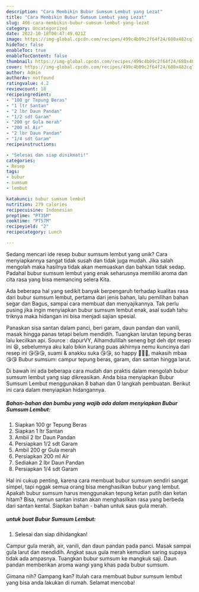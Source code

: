 ```yaml
---
description: "Cara Membikin Bubur Sumsum Lembut yang Lezat"
title: "Cara Membikin Bubur Sumsum Lembut yang Lezat"
slug: 406-cara-membikin-bubur-sumsum-lembut-yang-lezat
category: Uncategorized
date: 2022-10-18T00:47:49.021Z
image: https://img-global.cpcdn.com/recipes/499c4b09c2f64f24/680x482cq70/bubur-sumsum-lembut-foto-resep-utama.jpg
hideToc: false
enableToc: true
enableTocContent: false
thumbnail: https://img-global.cpcdn.com/recipes/499c4b09c2f64f24/680x482cq70/bubur-sumsum-lembut-foto-resep-utama.jpg
cover: https://img-global.cpcdn.com/recipes/499c4b09c2f64f24/680x482cq70/bubur-sumsum-lembut-foto-resep-utama.jpg
author: Admin
authorAv: notfound
ratingvalue: 4.2
reviewcount: 18
recipeingredient:
- "100 gr Tepung Beras"
- "1 ltr Santan"
- "2 lbr Daun Pandan"
- "1/2 sdt Garam"
- "200 gr Gula merah"
- "200 ml Air"
- "2 lbr Daun Pandan"
- "1/4 sdt Garam"
recipeinstructions:

- "Selesai dan siap dinikmati!"
categories:
- Resep
tags:
- bubur
- sumsum
- lembut

katakunci: bubur sumsum lembut 
nutrition: 279 calories
recipecuisine: Indonesian
preptime: "PT35M"
cooktime: "PT57M"
recipeyield: "2"
recipecategory: Lunch

---
```





Sedang mencari ide resep bubur sumsum lembut yang unik? Cara menyiapkannya sangat tidak susah dan tidak juga mudah. Jika salah mengolah maka hasilnya tidak akan memuaskan dan bahkan tidak sedap. Padahal bubur sumsum lembut yang enak seharusnya memiliki aroma dan cita rasa yang bisa memancing selera Kita.





Ada beberapa hal yang sedikit banyak berpengaruh terhadap kualitas rasa dari bubur sumsum lembut, pertama dari jenis bahan, lalu pemilihan bahan segar dan Bagus, sampai cara membuat dan menyajikannya. Tak perlu pusing jika ingin menyiapkan bubur sumsum lembut enak,      asal sudah tahu triknya maka hidangan ini bisa menjadi sajian spesial.














Panaskan sisa santan dalam panci, beri garam, daun pandan dan vanili, masak hingga panas tetapi belum mendidih. Tuangkan larutan tepung beras lalu kecilkan api. Source : dapurVY, Alhamdulillah seneng bgt deh dpt resep ini 😆, sebelumnya aku kalo bikin kurang puas akhirnya nemu kuncinya dari resep ini 😘😘😘, suami &amp; anakku suka 😘😘, so happy 💃💃💃, makasih mbaa 😘😘 Bubur sumsum: campur tepung beras, garam, dan santan hingga larut.






Di bawah ini ada beberapa cara mudah dan praktis dalam mengolah bubur sumsum lembut yang siap dikreasikan. Anda bisa menyiapkan Bubur Sumsum Lembut menggunakan 8 bahan dan 0 langkah pembuatan. Berikut ini cara dalam menyiapkan hidangannya.

<!--inarticleads1-->

##### Bahan-bahan dan bumbu yang wajib ada dalam menyiapkan Bubur Sumsum Lembut:

1. Siapkan 100 gr Tepung Beras
1. Siapkan 1 ltr Santan
1. Ambil 2 lbr Daun Pandan
1. Persiapkan 1/2 sdt Garam
1. Ambil 200 gr Gula merah
1. Persiapkan 200 ml Air
1. Sediakan 2 lbr Daun Pandan
1. Persiapkan 1/4 sdt Garam


Hal ini cukup penting, karena cara membuat bubur sumsum sendiri sangat simpel, tapi nggak semua orang bisa menghasilkan bubur yang lembut. Apakah bubur sumsum harus menggunakan tepung ketan putih dan ketan hitam? Bisa, namun santan instan akan menghasilkan rasa yang berbeda dari santan kental. Siapkan bahan - bahan untuk saus gula merah. 

<!--inarticleads2-->

#####  untuk buat Bubur Sumsum Lembut:


1. Selesai dan siap dihidangkan!

Campur gula merah, air, vanili, dan daun pandan pada panci. Masak sampai gula larut dan mendidih. Angkat saus gula merah kemudian saring supaya tidak ada ampasnya. Tuangkan bubur sumsum ke mangkuk saji. Daun pandan memberikan aroma wangi yang khas pada bubur sumsum. 

Gimana nih? Gampang kan? Itulah cara membuat bubur sumsum lembut yang bisa anda lakukan di rumah. Selamat mencoba!

